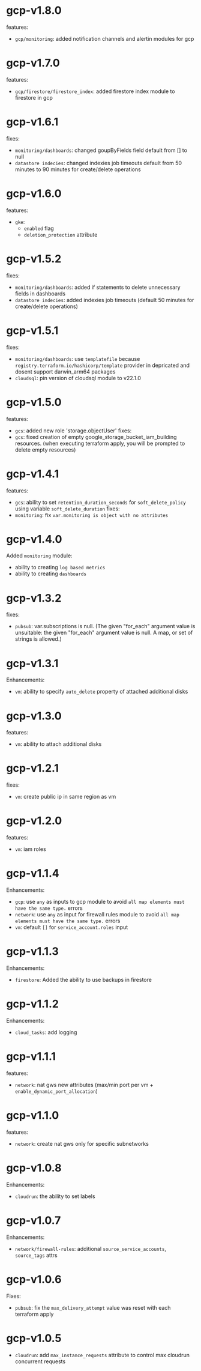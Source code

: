 # gcp-v1.8.0

features:
* `gcp/monitoring`: added notification channels and alertin modules for gcp

# gcp-v1.7.0

features:
* `gcp/firestore/firestore_index`: added firestore index module to firestore in gcp

# gcp-v1.6.1

fixes:
* `monitoring/dashboards`: changed  goupByFields field default from [] to null
* `datastore indecies`: changed indexies job timeouts default from 50 minutes to 90 minutes for create/delete operations

# gcp-v1.6.0

features:
  * `gke`:
    * `enabled` flag
    * `deletion_protection` attribute

# gcp-v1.5.2

fixes:
* `monitoring/dashboards`: added if statements to delete unnecessary fields in dashboards
* `datastore indecies`: added indexies job timeouts (default 50 minutes for create/delete operations) 

# gcp-v1.5.1

fixes:
* `monitoring/dashboards`: use `templatefile` because `registry.terraform.io/hashicorp/template` provider in depricated and dosent support darwin_arm64 packages
* `cloudsql`: pin version of cloudsql module to v22.1.0

# gcp-v1.5.0

features:
* `gcs`: added new role 'storage.objectUser'
fixes:
* `gcs`: fixed creation of empty google_storage_bucket_iam_building resources. (when executing terraform apply, you will be prompted to delete empty resources)

# gcp-v1.4.1

features:
* `gcs`: ability to set `retention_duration_seconds` for `soft_delete_policy` using variable `soft_delete_duration`
fixes:
* `monitoring`: fix `var.monitoring is object with no attributes`


# gcp-v1.4.0

Added `monitoring` module:
 - ability to creating `log based metrics`
 - ability to creating `dashboards`

# gcp-v1.3.2

fixes:
* `pubsub`: var.subscriptions is null. (The given "for_each" argument value is unsuitable: the given "for_each" argument value is null. A map, or set of strings is allowed.)


# gcp-v1.3.1

Enhancements:
* `vm`: ability to specify `auto_delete` property of attached additional disks

# gcp-v1.3.0

features:
* `vm`: ability to attach additional disks

# gcp-v1.2.1

fixes:
* `vm`: create public ip in same region as vm

# gcp-v1.2.0

features:
* `vm`: iam roles

# gcp-v1.1.4

Enhancements:
* `gcp`: use `any` as inputs to gcp module to avoid `all map elements must have the same type.` errors
* `network`: use `any` as input for firewall rules module to avoid `all map elements must have the same type.` errors
* `vm`: default `[]` for `service_account.roles` input

# gcp-v1.1.3

Enhancements:
* `firestore`: Added the ability to use backups in firestore

# gcp-v1.1.2

Enhancements:
* `cloud_tasks`: add logging

# gcp-v1.1.1

features:
* `network`: nat gws new attributes (max/min port per vm + `enable_dynamic_port_allocation`)

# gcp-v1.1.0

features:
* `network`: create nat gws only for specific subnetworks

# gcp-v1.0.8

Enhancements:
* `cloudrun`: the ability to set labels

# gcp-v1.0.7

Enhancements:
* `network/firewall-rules`: additional `source_service_accounts`, `source_tags` attrs

# gcp-v1.0.6

Fixes:
* `pubsub`: fix the `max_delivery_attempt` value was reset with each terraform apply

# gcp-v1.0.5

* `cloudrun`: add `max_instance_requests` attribute to control max cloudrun concurrent requests
